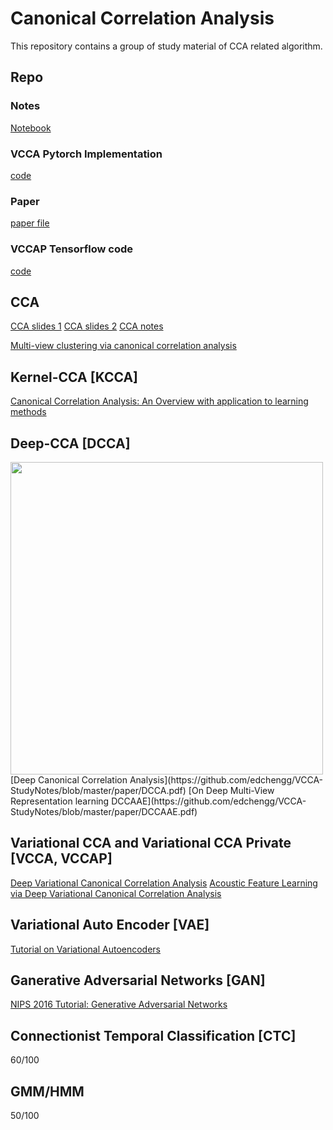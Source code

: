 # Canonical Correlation Analysis

This repository contains a group of study material of CCA related algorithm.

## Repo

### Notes
[Notebook](https://github.com/edchengg/VCCA-StudyNotes/blob/master/Notes/CCA_related.ipynb)
### VCCA Pytorch Implementation
[code](https://github.com/edchengg/VCCA-StudyNotes/tree/master/VCCA_pytorch)
### Paper
[paper file](https://github.com/edchengg/VCCA-StudyNotes/tree/master/paper)
### VCCAP Tensorflow code
[code](https://github.com/edchengg/VCCA-StudyNotes/tree/master/qingming_tang-interspeech2017_vccap-fad4faebbc4b)

## CCA
[CCA slides 1](https://github.com/edchengg/VCCA-StudyNotes/blob/master/Notes/cca_note_1.pdf)
[CCA slides 2](https://github.com/edchengg/VCCA-StudyNotes/blob/master/Notes/cca_note_2.pdf)
[CCA notes](https://github.com/edchengg/VCCA-StudyNotes/blob/master/Notes/cca_notes.pdf)

[Multi-view clustering via canonical correlation analysis](https://github.com/edchengg/VCCA-StudyNotes/blob/master/paper/CCA_app.pdf)


## Kernel-CCA [KCCA]
[Canonical Correlation Analysis: An Overview with application to learning methods](https://github.com/edchengg/VCCA-StudyNotes/blob/master/paper/KCCA.pdf)

## Deep-CCA [DCCA]
<img src="https://github.com/edchengg/VCCA-StudyNotes/blob/master/Notes/dnet.png" width="500">
[Deep Canonical Correlation Analysis](https://github.com/edchengg/VCCA-StudyNotes/blob/master/paper/DCCA.pdf)
[On Deep Multi-View Representation learning DCCAAE](https://github.com/edchengg/VCCA-StudyNotes/blob/master/paper/DCCAAE.pdf)

## Variational CCA and Variational CCA Private [VCCA, VCCAP]
[Deep Variational Canonical Correlation Analysis](https://github.com/edchengg/VCCA-StudyNotes/blob/master/paper/DVCCA.pdf)
[Acoustic Feature Learning via Deep Variational Canonical Correlation Analysis](https://github.com/edchengg/VCCA-StudyNotes/blob/master/paper/DVCCA_app.pdf)

## Variational Auto Encoder [VAE]
[Tutorial on Variational Autoencoders](https://github.com/edchengg/VCCA-StudyNotes/blob/master/paper/VAE.pdf)

## Ganerative Adversarial Networks [GAN]
[NIPS 2016 Tutorial: Generative Adversarial Networks](https://github.com/edchengg/VCCA-StudyNotes/blob/master/paper/GAN.pdf)


## Connectionist Temporal Classification [CTC]

60/100

## GMM/HMM

50/100


